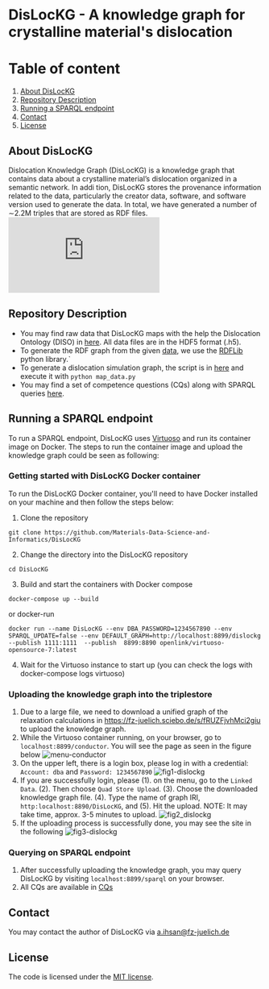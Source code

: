 # DisLocKG - A knowledge graph for crystalline material's dislocation

# Table of content
  1. [About DisLocKG](#about-dislockg)
  2. [Repository Description](#repository-description)
  4. [Running a SPARQL endpoint](#running-a-sparql-endpoint)
  5. [Contact](#contact)
  6. [License](#license)
 

## About DisLocKG
Dislocation Knowledge Graph (DisLocKG) is a knowledge graph that contains data about a crystalline material’s dislocation organized in a semantic network. In addi tion, DisLocKG stores the provenance information related to the data, particularly the creator data, software, and software version used to generate the data. In total, we have generated a number of ∼2.2M triples that are stored as RDF files.
![Fig16.pdf](https://github.com/Materials-Data-Science-and-Informatics/DisLocKG/files/12272399/Fig16.pdf)

## Repository Description
* You may find raw data that DisLocKG maps with the help the Dislocation Ontology (DISO) in [here](/raw-data/modelib-microstructure/Copper/h5/). All data files are in the HDF5 format (.h5).
* To generate the RDF graph from the given [data](/data-files), we use the [RDFLib](https://github.com/RDFLib/rdflib) python library.`
* To generate a dislocation simulation graph, the script is in [here](/script/modelib/) and execute it with `python map_data.py`
* You may find a set of competence questions (CQs) along with SPARQL queries [here](/CQs/CQs_v1_1.md).
    

## Running a SPARQL endpoint
To run a SPARQL endpoint, DisLocKG uses [Virtuoso](https://virtuoso.openlinksw.com) and run its container image on Docker. The steps to run the container image and upload the knowledge graph could be seen as following:

### Getting started with DisLocKG Docker container
To run the DisLocKG Docker container, you'll need to have Docker installed on your machine and then follow the steps below:

1. Clone the repository

```
git clone https://github.com/Materials-Data-Science-and-Informatics/DisLocKG
```

2. Change the directory into the DisLocKG repository

```
cd DisLocKG
```

3. Build and start the containers with Docker compose 
```
docker-compose up --build
```
or docker-run 
```
docker run --name DisLocKG --env DBA_PASSWORD=1234567890 --env SPARQL_UPDATE=false --env DEFAULT_GRAPH=http://localhost:8899/dislockg --publish 1111:1111  --publish  8899:8890 openlink/virtuoso-opensource-7:latest
```
4. Wait for the Virtuoso instance to start up (you can check the logs with docker-compose logs virtuoso)

### Uploading the knowledge graph into the triplestore 

1. Due to a large file, we need to download a unified graph of the relaxation calculations in https://fz-juelich.sciebo.de/s/fRUZFjvhMci2giu to upload the knowledge graph.
2. While the Virtuoso container running, on your browser, go to `localhost:8899/conductor`. You will see the page as seen in the figure below
![menu-conductor](https://github.com/Materials-Data-Science-and-Informatics/DisLocKG/assets/71790028/ee0c7f66-82ce-46d8-9544-01ee2f612d0e)
3. On the upper left, there is a login box, please log in with a credential: `Account: dba` and `Password: 1234567890`
![fig1-dislockg](https://github.com/Materials-Data-Science-and-Informatics/DisLocKG/assets/71790028/2d34cf0c-a2b7-488c-8d92-e32d82fe2e37)
4. If you are successfully login, please
  (1). on the menu, go to the `Linked Data`.
  (2). Then choose `Quad Store Upload`.
  (3). Choose the downloaded knowledge graph file. 
   (4). Type the name of graph IRI, `http:localhost:8890/DisLocKG`, and 
   (5). Hit the upload.
NOTE: It may take time, approx. 3-5 minutes to upload.
![fig2_dislockg](https://github.com/Materials-Data-Science-and-Informatics/DisLocKG/assets/71790028/dcc21a0b-caa4-4464-a116-aec9684ce211)
5. If the uploading process is successfully done, you may see the site in the following
   ![fig3-dislockg](https://github.com/Materials-Data-Science-and-Informatics/DisLocKG/assets/71790028/6b97834d-ad83-4ff8-99cc-f6f5aeb13d30)


### Querying on SPARQL endpoint
1. After successfully uploading the knowledge graph, you may query DisLocKG by visiting `localhost:8899/sparql` on your browser.
2. All CQs are available in [CQs](/CQs/CQs_v1_1.md)

## Contact
You may contact the author of DisLocKG via a.ihsan@fz-juelich.de

## License
The code is licensed under the [MIT license](./LICENSE).

